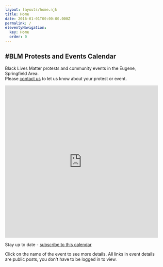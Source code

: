 ```yaml
---
layout: layouts/home.njk
title: Home
date: 2016-01-01T00:00:00.000Z
permalink: /
eleventyNavigation:
  key: Home
  order: 0
---
```

## \#BLM Protests and Events Calendar

<p>Black Lives Matter protests and community events in the Eugene, Springfield Area.<br> Please <a href="/contact/">contact us</a> to let us know about your protest or event.</p>
<!-- <div id="calendar" class="fc fc-ltr fc-unthemed" style="margin: 16px 0 0 0;"></div> -->
<iframe src="https://calendar.google.com/calendar/embed?height=500&amp;wkst=1&amp;bgcolor=%23ffffff&amp;ctz=America%2FLos_Angeles&amp;src=b2htZGIyMHFxdmZrazlnajUzdGdpNzNzdGtAZ3JvdXAuY2FsZW5kYXIuZ29vZ2xlLmNvbQ&amp;color=%239E69AF&amp;showTitle=0&amp;showNav=0&amp;showDate=1&amp;mode=AGENDA&amp;showPrint=0&amp;showCalendars=0&amp;showTz=1&amp;showTabs=1" style="max-height: 50vh" width="100%" height="500px" frameborder="0" scrolling="no"></iframe>
<p>Stay up to date - <a href="https://calendar.google.com/calendar?cid=b2htZGIyMHFxdmZrazlnajUzdGdpNzNzdGtAZ3JvdXAuY2FsZW5kYXIuZ29vZ2xlLmNvbQ" target="_blank">subscribe to this calendar</a></p>
<div>Click on the name of the event to see more details. All links in event details are public posts, you don't have to be logged in to view.</div>